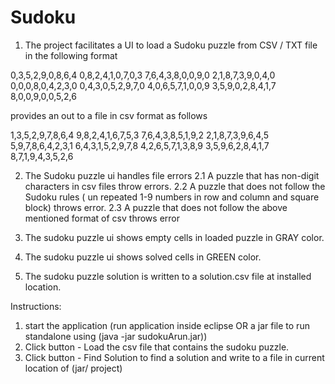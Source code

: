 Sudoku
======

1. The project facilitates a UI to load a Sudoku puzzle from CSV / TXT file in the following format

0,3,5,2,9,0,8,6,4
0,8,2,4,1,0,7,0,3
7,6,4,3,8,0,0,9,0
2,1,8,7,3,9,0,4,0
0,0,0,8,0,4,2,3,0
0,4,3,0,5,2,9,7,0
4,0,6,5,7,1,0,0,9
3,5,9,0,2,8,4,1,7
8,0,0,9,0,0,5,2,6

provides an out to a file in csv format as follows

1,3,5,2,9,7,8,6,4
9,8,2,4,1,6,7,5,3
7,6,4,3,8,5,1,9,2
2,1,8,7,3,9,6,4,5
5,9,7,8,6,4,2,3,1
6,4,3,1,5,2,9,7,8
4,2,6,5,7,1,3,8,9
3,5,9,6,2,8,4,1,7
8,7,1,9,4,3,5,2,6


2. The Sudoku puzzle ui handles file errors
      2.1 A puzzle that has non-digit characters in csv files throw errors. 
      2.2 A puzzle that does not follow the Sudoku rules ( un repeated 1-9 numbers in row and column and square block) throws error.
      2.3 A puzzle that does not follow the above mentioned format of csv throws error

3. The sudoku puzzle ui shows empty cells in loaded puzzle in GRAY color. 
4. The sudoku puzzle ui shows solved cells in GREEN color. 
5. The sudoku puzzle solution is written to a solution.csv file at installed location.

Instructions: 
1. start the application (run application inside eclipse OR a jar file to run standalone using (java -jar sudokuArun.jar))
2. Click button - Load the csv file that contains the sudoku puzzle. 
3. Click button - Find Solution to find a solution and write to a file in current location of (jar/ project)


